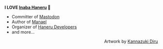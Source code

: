 **I LOVE [Inaba Haneru](https://www.youtube.com/channel/UC0Owc36U9lOyi9Gx9Ic-4qg) 💛**

- Committer of [Mastodon](https://joinmastodon.org/)
- Author of [Manael](https://manael.org/)
- Organizer of [Haneru Developers](https://haneru.dev/)
- and more...

<div align="right">

Artwork by [Kannazuki Diru](https://twitter.com/diru_k1005)

</div>
